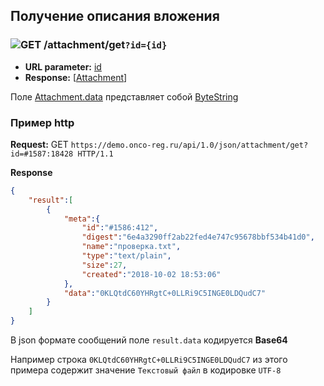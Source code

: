 ## Получение описания вложения

### ![GET](../../../img/get.png) /attachment/get`?id={id}`
* **URL parameter:** [id](../../../types/types.md#attachmentmeta)
* **Response:** [[Attachment](../../../types/types.md#com.siams.med.api.Attachment)]

Поле [Attachment.data](../../../types/types.md#com.siams.med.api.Attachment) представляет собой [ByteString](../../../types/types.md#scalar-value-types)

### Пример http
**Request:** GET `https://demo.onco-reg.ru/api/1.0/json/attachment/get?id=#1587:18428 HTTP/1.1`

**Response**
```json
{
    "result":[
        {
            "meta":{
                "id":"#1586:412",
                "digest":"6e4a3290ff2ab22fed4e747c95678bbf534b41d0",
                "name":"проверка.txt",
                "type":"text/plain",
                "size":27,
                "created":"2018-10-02 18:53:06"
            },
            "data":"0KLQtdC60YHRgtC+0LLRi9C5INGE0LDQudC7"
        }
    ]
}
```

В json формате сообщений поле `result.data` кодируется **Base64**
 
Например строка `0KLQtdC60YHRgtC+0LLRi9C5INGE0LDQudC7` из этого примера содержит
значение `Текстовый файл` в кодировке `UTF-8` 